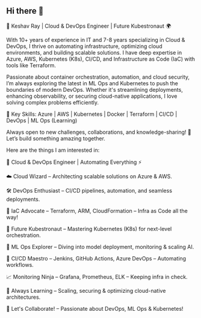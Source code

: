 ## Hi there 👋

🚀 Keshav Ray | Cloud & DevOps Engineer | Future Kubestronaut 🌍

With 10+ years of experience in IT and 7-8 years specializing in Cloud & DevOps, I thrive on automating infrastructure, optimizing cloud environments, and building scalable solutions. I have deep expertise in Azure, AWS, Kubernetes (K8s), CI/CD, and Infrastructure as Code (IaC) with tools like Terraform.

Passionate about container orchestration, automation, and cloud security, I’m always exploring the latest in ML Ops and Kubernetes to push the boundaries of modern DevOps. Whether it's streamlining deployments, enhancing observability, or securing cloud-native applications, I love solving complex problems efficiently.

🔹 Key Skills: Azure | AWS | Kubernetes | Docker | Terraform | CI/CD | DevOps | ML Ops (Learning)

Always open to new challenges, collaborations, and knowledge-sharing! 🚀 Let’s build something amazing together.

<!--
**keshavray/keshavray** is a ✨ _special_ ✨ repository because its `README.md` (this file) appears on your GitHub profile.

Here are some ideas to get you started:

- 🔭 I’m currently working on ...
- 🌱 I’m currently learning ...
- 👯 I’m looking to collaborate on ...
- 🤔 I’m looking for help with ...
- 💬 Ask me about ...
- 📫 How to reach me: ...
- 😄 Pronouns: ...
- ⚡ Fun fact: ...
-->

Here are the things I am interested in:

🚀 Cloud & DevOps Engineer | Automating Everything ⚡

☁️ Cloud Wizard – Architecting scalable solutions on Azure & AWS.

🛠 DevOps Enthusiast – CI/CD pipelines, automation, and seamless deployments.

📜 IaC Advocate – Terraform, ARM, CloudFormation – Infra as Code all the way!

🐳 Future Kubestronaut – Mastering Kubernetes (K8s) for next-level orchestration.

🤖 ML Ops Explorer – Diving into model deployment, monitoring & scaling AI.

🔄 CI/CD Maestro – Jenkins, GitHub Actions, Azure DevOps – Automating workflows.

📈 Monitoring Ninja – Grafana, Prometheus, ELK – Keeping infra in check.

🧠 Always Learning – Scaling, securing & optimizing cloud-native architectures.

🤝 Let's Collaborate! – Passionate about DevOps, ML Ops & Kubernetes!
